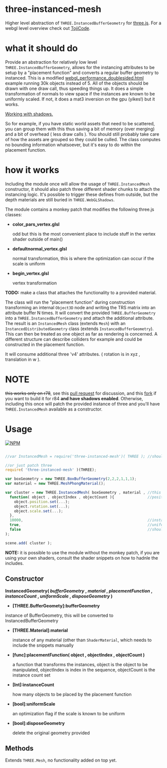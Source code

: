 # three-instanced-mesh

Higher level abstraction of `THREE.InstancedBufferGeometry` for [three.js](https://github.com/mrdoob/three.js/). For a webgl level overview check out [TojiCode](http://blog.tojicode.com/2013/07/webgl-instancing-with.html).

# what it should do

Provide an abstraction for relatively low level `THREE.InstancedBufferGeometry`, allows for the instancing attributes to be setup by a "placement function" and converts a regular buffer geometry to instanced. This is a modified [webgl_performance_doublesided.html](http://dusanbosnjak.com/test/webGL/three-instanced-mesh/webgl_performance_doublesided.html) example running 30k objects instead of 5. All of the objects should be drawn with one draw call, thus speeding things up. It does a simple transformation of normals to view space if the instances are known to be uniformly scaled. If not, it does a mat3 inversion on the gpu (yikes!) but it works. 

[Working with shadows.](http://dusanbosnjak.com/test/webGL/three-instanced-mesh/webgl_instanced_mesh.html)

So for example, if you have static world assets that need to be scattered, you can group them with this thus saving a bit of memory (over merging) and a bit of overhead ( less draw calls ). You should still probably take care of how the assets are grouped so they could be culled. The class computes no bounding information whatsoever, but it's easy to do within the placement function.

# how it works

Including the module once will allow the usage of `THREE.InstancedMesh` constructor, it should also patch three different shader chunks to attach the instancing logic. It's possible to trigger these defines from outside, but the depth materials are still buried in `THREE.WebGLShadows`. 

The module contains a monkey patch that modifies the following three.js classes:

 

- **color_pars_vertex.glsl**
  
  odd but this is the most convenient place to include stuff in the vertex shader outside of main()

- **defaultnormal_vertex.glsl** 

  normal transformation, this is where the optimization can occur if the scale is uniform

- **begin_vertex.glsl**

  vertex transformation
  
**TODO:** make a class that attaches the functionality to a provided material.

The class will run the "placement function" during construction transforming an internal `Object3D` node and writing the TRS matrix into an attribute buffer N times. It will convert the provided `THREE.BufferGeometry` into a `THREE.InstancedBufferGeometry` and attach the additional attribute. The result is an `InstancedMesh` class (extends `Mesh`) with an `InstancedDistributedGeometry` class (extends `InstancedBufferGeometry`). This can then be treated as one object as far as rendering is concerned. A different structure can describe colliders for example and could be constructed in the placement function.  

It will consume additional three 'v4' attributes. ( rotation is in xyz , translation in w ).

# NOTE 

~~this works only on r78~~, see this [pull request](https://github.com/mrdoob/three.js/pull/10750) for discussion, and this [fork](https://github.com/pailhead/three.js/tree/InstancedMesh) if you want to build it for r84 **and have shadows enabled**. Otherwise, including this once will patch the provided instance of three and you'll have `THREE.InstancedMesh` available as a constructor. 

# Usage

[![NPM](https://nodei.co/npm/three-instanced-mesh.png)](https://npmjs.org/package/three-instanced-mesh)

```javascript

//var InstancedMesh = require('three-instanced-mesh')( THREE ); //should replace shaders on first call

//or just patch three
require( 'three-instanced-mesh' )(THREE);

var boxGeometry = new THREE.BoxBufferGeometry(2,2,2,1,1,1);
var material = new THREE.MeshPhongMaterial();

var cluster = new THREE.InstancedMesh( boxGeometry , material , //this is the same
  function( object , objectIndex , objectCount ){               //positioning function 
    object.position.set(...);
    object.rotation.set(...);
    object.scale.set(...);
  },
  10000,                                                        //instance count
  true,                                                         //uniform scale, if you know that the placement function will not do a non-uniform scale, this will optimize the shader
  false                                                         //should the original geometry be disposed of
);

scene.add( cluster );
```
**NOTE:** it is possible to use the module without the monkey patch, if you are using your own shaders, consult the shader snippets on how to hadnle the includes.

## Constructor

**InstancedGeometry( *bufferGeometry* , *material* , *placementFunction* , *instanceCount* , *uniformScale* , *disposeGeometry* )**
  - **[THREE.BufferGeomety]:bufferGeometry** 

  instance of BufferGeometry, this will be converted to InstancedBufferGeometry

  - **[THREE.Material]:material** 
  
    instance of any material (other than `ShaderMaterial`, which needs to include the snippets manually
  
  - **[func]:placementFunction( object , objectIndex , objectCount )** 
  
    a function that transforms the instances, object is the object to be manipulated, objectIndex is index in the sequence, objectCount is the instance count set
  - **[Int]:instanceCount** 
  
    how many objects to be placed by the placement function
  
  - **[bool]:uniformScale** 
  
    an optimization flag if the scale is known to be uniform
  
  
  - **[bool]:disposeGeometry** 
  
    delete the original geometry provided

## Methods

Extends `THREE.Mesh`, no functionality added on top yet. 


